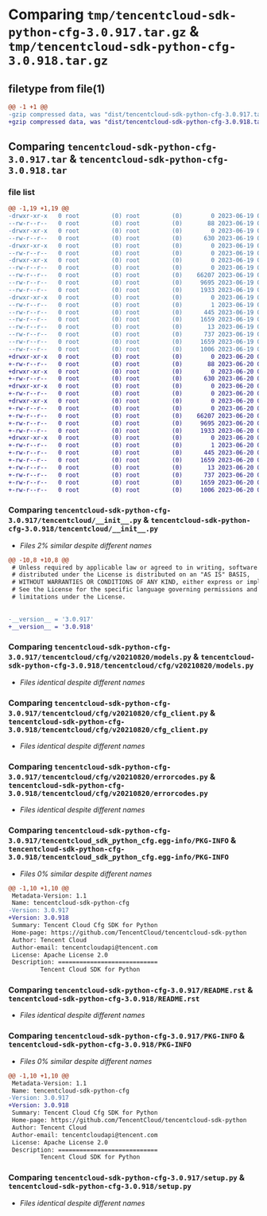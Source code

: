 # Comparing `tmp/tencentcloud-sdk-python-cfg-3.0.917.tar.gz` & `tmp/tencentcloud-sdk-python-cfg-3.0.918.tar.gz`

## filetype from file(1)

```diff
@@ -1 +1 @@
-gzip compressed data, was "dist/tencentcloud-sdk-python-cfg-3.0.917.tar", last modified: Mon Jun 19 00:20:28 2023, max compression
+gzip compressed data, was "dist/tencentcloud-sdk-python-cfg-3.0.918.tar", last modified: Tue Jun 20 02:35:54 2023, max compression
```

## Comparing `tencentcloud-sdk-python-cfg-3.0.917.tar` & `tencentcloud-sdk-python-cfg-3.0.918.tar`

### file list

```diff
@@ -1,19 +1,19 @@
-drwxr-xr-x   0 root         (0) root         (0)        0 2023-06-19 00:20:28.000000 tencentcloud-sdk-python-cfg-3.0.917/
--rw-r--r--   0 root         (0) root         (0)       88 2023-06-19 00:20:28.000000 tencentcloud-sdk-python-cfg-3.0.917/setup.cfg
-drwxr-xr-x   0 root         (0) root         (0)        0 2023-06-19 00:20:28.000000 tencentcloud-sdk-python-cfg-3.0.917/tencentcloud/
--rw-r--r--   0 root         (0) root         (0)      630 2023-06-19 00:20:28.000000 tencentcloud-sdk-python-cfg-3.0.917/tencentcloud/__init__.py
-drwxr-xr-x   0 root         (0) root         (0)        0 2023-06-19 00:20:28.000000 tencentcloud-sdk-python-cfg-3.0.917/tencentcloud/cfg/
--rw-r--r--   0 root         (0) root         (0)        0 2023-06-19 00:20:28.000000 tencentcloud-sdk-python-cfg-3.0.917/tencentcloud/cfg/__init__.py
-drwxr-xr-x   0 root         (0) root         (0)        0 2023-06-19 00:20:28.000000 tencentcloud-sdk-python-cfg-3.0.917/tencentcloud/cfg/v20210820/
--rw-r--r--   0 root         (0) root         (0)        0 2023-06-19 00:20:28.000000 tencentcloud-sdk-python-cfg-3.0.917/tencentcloud/cfg/v20210820/__init__.py
--rw-r--r--   0 root         (0) root         (0)    66207 2023-06-19 00:20:28.000000 tencentcloud-sdk-python-cfg-3.0.917/tencentcloud/cfg/v20210820/models.py
--rw-r--r--   0 root         (0) root         (0)     9695 2023-06-19 00:20:28.000000 tencentcloud-sdk-python-cfg-3.0.917/tencentcloud/cfg/v20210820/cfg_client.py
--rw-r--r--   0 root         (0) root         (0)     1933 2023-06-19 00:20:28.000000 tencentcloud-sdk-python-cfg-3.0.917/tencentcloud/cfg/v20210820/errorcodes.py
-drwxr-xr-x   0 root         (0) root         (0)        0 2023-06-19 00:20:28.000000 tencentcloud-sdk-python-cfg-3.0.917/tencentcloud_sdk_python_cfg.egg-info/
--rw-r--r--   0 root         (0) root         (0)        1 2023-06-19 00:20:28.000000 tencentcloud-sdk-python-cfg-3.0.917/tencentcloud_sdk_python_cfg.egg-info/dependency_links.txt
--rw-r--r--   0 root         (0) root         (0)      445 2023-06-19 00:20:28.000000 tencentcloud-sdk-python-cfg-3.0.917/tencentcloud_sdk_python_cfg.egg-info/SOURCES.txt
--rw-r--r--   0 root         (0) root         (0)     1659 2023-06-19 00:20:28.000000 tencentcloud-sdk-python-cfg-3.0.917/tencentcloud_sdk_python_cfg.egg-info/PKG-INFO
--rw-r--r--   0 root         (0) root         (0)       13 2023-06-19 00:20:28.000000 tencentcloud-sdk-python-cfg-3.0.917/tencentcloud_sdk_python_cfg.egg-info/top_level.txt
--rw-r--r--   0 root         (0) root         (0)      737 2023-06-19 00:20:28.000000 tencentcloud-sdk-python-cfg-3.0.917/README.rst
--rw-r--r--   0 root         (0) root         (0)     1659 2023-06-19 00:20:28.000000 tencentcloud-sdk-python-cfg-3.0.917/PKG-INFO
--rw-r--r--   0 root         (0) root         (0)     1006 2023-06-19 00:20:28.000000 tencentcloud-sdk-python-cfg-3.0.917/setup.py
+drwxr-xr-x   0 root         (0) root         (0)        0 2023-06-20 02:35:54.000000 tencentcloud-sdk-python-cfg-3.0.918/
+-rw-r--r--   0 root         (0) root         (0)       88 2023-06-20 02:35:54.000000 tencentcloud-sdk-python-cfg-3.0.918/setup.cfg
+drwxr-xr-x   0 root         (0) root         (0)        0 2023-06-20 02:35:54.000000 tencentcloud-sdk-python-cfg-3.0.918/tencentcloud/
+-rw-r--r--   0 root         (0) root         (0)      630 2023-06-20 02:35:54.000000 tencentcloud-sdk-python-cfg-3.0.918/tencentcloud/__init__.py
+drwxr-xr-x   0 root         (0) root         (0)        0 2023-06-20 02:35:54.000000 tencentcloud-sdk-python-cfg-3.0.918/tencentcloud/cfg/
+-rw-r--r--   0 root         (0) root         (0)        0 2023-06-20 02:35:54.000000 tencentcloud-sdk-python-cfg-3.0.918/tencentcloud/cfg/__init__.py
+drwxr-xr-x   0 root         (0) root         (0)        0 2023-06-20 02:35:54.000000 tencentcloud-sdk-python-cfg-3.0.918/tencentcloud/cfg/v20210820/
+-rw-r--r--   0 root         (0) root         (0)        0 2023-06-20 02:35:54.000000 tencentcloud-sdk-python-cfg-3.0.918/tencentcloud/cfg/v20210820/__init__.py
+-rw-r--r--   0 root         (0) root         (0)    66207 2023-06-20 02:35:54.000000 tencentcloud-sdk-python-cfg-3.0.918/tencentcloud/cfg/v20210820/models.py
+-rw-r--r--   0 root         (0) root         (0)     9695 2023-06-20 02:35:54.000000 tencentcloud-sdk-python-cfg-3.0.918/tencentcloud/cfg/v20210820/cfg_client.py
+-rw-r--r--   0 root         (0) root         (0)     1933 2023-06-20 02:35:54.000000 tencentcloud-sdk-python-cfg-3.0.918/tencentcloud/cfg/v20210820/errorcodes.py
+drwxr-xr-x   0 root         (0) root         (0)        0 2023-06-20 02:35:54.000000 tencentcloud-sdk-python-cfg-3.0.918/tencentcloud_sdk_python_cfg.egg-info/
+-rw-r--r--   0 root         (0) root         (0)        1 2023-06-20 02:35:54.000000 tencentcloud-sdk-python-cfg-3.0.918/tencentcloud_sdk_python_cfg.egg-info/dependency_links.txt
+-rw-r--r--   0 root         (0) root         (0)      445 2023-06-20 02:35:54.000000 tencentcloud-sdk-python-cfg-3.0.918/tencentcloud_sdk_python_cfg.egg-info/SOURCES.txt
+-rw-r--r--   0 root         (0) root         (0)     1659 2023-06-20 02:35:54.000000 tencentcloud-sdk-python-cfg-3.0.918/tencentcloud_sdk_python_cfg.egg-info/PKG-INFO
+-rw-r--r--   0 root         (0) root         (0)       13 2023-06-20 02:35:54.000000 tencentcloud-sdk-python-cfg-3.0.918/tencentcloud_sdk_python_cfg.egg-info/top_level.txt
+-rw-r--r--   0 root         (0) root         (0)      737 2023-06-20 02:35:54.000000 tencentcloud-sdk-python-cfg-3.0.918/README.rst
+-rw-r--r--   0 root         (0) root         (0)     1659 2023-06-20 02:35:54.000000 tencentcloud-sdk-python-cfg-3.0.918/PKG-INFO
+-rw-r--r--   0 root         (0) root         (0)     1006 2023-06-20 02:35:54.000000 tencentcloud-sdk-python-cfg-3.0.918/setup.py
```

### Comparing `tencentcloud-sdk-python-cfg-3.0.917/tencentcloud/__init__.py` & `tencentcloud-sdk-python-cfg-3.0.918/tencentcloud/__init__.py`

 * *Files 2% similar despite different names*

```diff
@@ -10,8 +10,8 @@
 # Unless required by applicable law or agreed to in writing, software
 # distributed under the License is distributed on an "AS IS" BASIS,
 # WITHOUT WARRANTIES OR CONDITIONS OF ANY KIND, either express or implied.
 # See the License for the specific language governing permissions and
 # limitations under the License.
 
 
-__version__ = '3.0.917'
+__version__ = '3.0.918'
```

### Comparing `tencentcloud-sdk-python-cfg-3.0.917/tencentcloud/cfg/v20210820/models.py` & `tencentcloud-sdk-python-cfg-3.0.918/tencentcloud/cfg/v20210820/models.py`

 * *Files identical despite different names*

### Comparing `tencentcloud-sdk-python-cfg-3.0.917/tencentcloud/cfg/v20210820/cfg_client.py` & `tencentcloud-sdk-python-cfg-3.0.918/tencentcloud/cfg/v20210820/cfg_client.py`

 * *Files identical despite different names*

### Comparing `tencentcloud-sdk-python-cfg-3.0.917/tencentcloud/cfg/v20210820/errorcodes.py` & `tencentcloud-sdk-python-cfg-3.0.918/tencentcloud/cfg/v20210820/errorcodes.py`

 * *Files identical despite different names*

### Comparing `tencentcloud-sdk-python-cfg-3.0.917/tencentcloud_sdk_python_cfg.egg-info/PKG-INFO` & `tencentcloud-sdk-python-cfg-3.0.918/tencentcloud_sdk_python_cfg.egg-info/PKG-INFO`

 * *Files 0% similar despite different names*

```diff
@@ -1,10 +1,10 @@
 Metadata-Version: 1.1
 Name: tencentcloud-sdk-python-cfg
-Version: 3.0.917
+Version: 3.0.918
 Summary: Tencent Cloud Cfg SDK for Python
 Home-page: https://github.com/TencentCloud/tencentcloud-sdk-python
 Author: Tencent Cloud
 Author-email: tencentcloudapi@tencent.com
 License: Apache License 2.0
 Description: ============================
         Tencent Cloud SDK for Python
```

### Comparing `tencentcloud-sdk-python-cfg-3.0.917/README.rst` & `tencentcloud-sdk-python-cfg-3.0.918/README.rst`

 * *Files identical despite different names*

### Comparing `tencentcloud-sdk-python-cfg-3.0.917/PKG-INFO` & `tencentcloud-sdk-python-cfg-3.0.918/PKG-INFO`

 * *Files 0% similar despite different names*

```diff
@@ -1,10 +1,10 @@
 Metadata-Version: 1.1
 Name: tencentcloud-sdk-python-cfg
-Version: 3.0.917
+Version: 3.0.918
 Summary: Tencent Cloud Cfg SDK for Python
 Home-page: https://github.com/TencentCloud/tencentcloud-sdk-python
 Author: Tencent Cloud
 Author-email: tencentcloudapi@tencent.com
 License: Apache License 2.0
 Description: ============================
         Tencent Cloud SDK for Python
```

### Comparing `tencentcloud-sdk-python-cfg-3.0.917/setup.py` & `tencentcloud-sdk-python-cfg-3.0.918/setup.py`

 * *Files identical despite different names*

